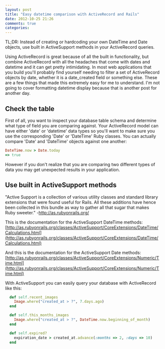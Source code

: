 ```yaml
---
layout: post
title: "Easy datetime comparison with ActiveRecord and Rails"
date: 2012-10-25 21:26
comments: true
categories: 
---
```

TL;DR:
Instead of creating or hardcoding your own DateTime and Date objects, use built in ActiveSupport methods in your ActiveRecord queries.

Using ActiveRecord is great because of all the built in functionality, but combine ActiveRecord with all the headaches that come with dates and datetime and it can get pretty intimidating. In most web applications that you build you'll probably find yourself needing to filter a set of ActiveRecord objects by date, whether it is a date_created field or something else. These are a few things that made this extremely easy for me to understand. I'm not going to cover formatting datetime display because that is another post for another day. 

## Check the table
First of all, you want to inspect your database table schema and determine what type of field you are comparing against. Your ActiveRecord model can have either 'date' or 'datetime' data types so you'll want to make sure you use the corresponding 'Date' or 'DateTime' Ruby classes. You can actually compare 'Date' and 'DateTime' objects against one another:
```ruby
DateTime.now > Date.today
=> true
```
However if you don't realize that you are comparing two different types of data you may get unexpected results in your application.

## Use built in ActiveSupport methods
"Active Support is a collection of various utility classes and standard library extensions that were found useful for Rails. All these additions have hence been collected in this bundle as way to gather all that sugar that makes Ruby sweeter." -http://as.rubyonrails.org/
<!-- For more on syntactic sugar check out this great blog post
link to Akiva -->

This is the documentation for the ActiveSupport DateTime methods:
[http://as.rubyonrails.org/classes/ActiveSupport/CoreExtensions/DateTime/Calculations.html](http://as.rubyonrails.org/classes/ActiveSupport/CoreExtensions/DateTime/Calculations.html)

And this is the documentation for the ActiveSupport Date methods:
[http://as.rubyonrails.org/classes/ActiveSupport/CoreExtensions/Numeric/Time.html](http://as.rubyonrails.org/classes/ActiveSupport/CoreExtensions/Numeric/Time.html)

With ActiveSupport you can easily query your database with ActiveRecord like this:

``` ruby
  def self.recent_images
    Image.where("created_at > ?", 7.days.ago)
  end

  def self.this_months_images
    Image.where("created_at > ?", DateTime.now.beginning_of_month)
  end

  def self.expired?
    expiration_date > created_at.advance(:months => 2, :days => 10)
  end 
```
  